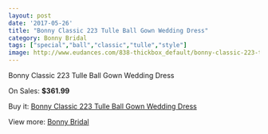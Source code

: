 ```yaml
---
layout: post
date: '2017-05-26'
title: "Bonny Classic 223 Tulle Ball Gown Wedding Dress"
category: Bonny Bridal
tags: ["special","ball","classic","tulle","style"]
image: http://www.eudances.com/838-thickbox_default/bonny-classic-223-tulle-ball-gown-wedding-dress.jpg
---
```

Bonny Classic 223 Tulle Ball Gown Wedding Dress

On Sales: **$361.99**
<a href="https://www.eudances.com/en/bonny-bridal/286-bonny-classic-223-tulle-ball-gown-wedding-dress.html"><amp-img layout="responsive" width="600" height="600" src="//www.eudances.com/838-thickbox_default/bonny-classic-223-tulle-ball-gown-wedding-dress.jpg" alt="Bonny Classic 223 Tulle Ball Gown Wedding Dress 0" /></a>
<a href="https://www.eudances.com/en/bonny-bridal/286-bonny-classic-223-tulle-ball-gown-wedding-dress.html"><amp-img layout="responsive" width="600" height="600" src="//www.eudances.com/840-thickbox_default/bonny-classic-223-tulle-ball-gown-wedding-dress.jpg" alt="Bonny Classic 223 Tulle Ball Gown Wedding Dress 1" /></a>
<a href="https://www.eudances.com/en/bonny-bridal/286-bonny-classic-223-tulle-ball-gown-wedding-dress.html"><amp-img layout="responsive" width="600" height="600" src="//www.eudances.com/839-thickbox_default/bonny-classic-223-tulle-ball-gown-wedding-dress.jpg" alt="Bonny Classic 223 Tulle Ball Gown Wedding Dress 2" /></a>

Buy it: [Bonny Classic 223 Tulle Ball Gown Wedding Dress](https://www.eudances.com/en/bonny-bridal/286-bonny-classic-223-tulle-ball-gown-wedding-dress.html "Bonny Classic 223 Tulle Ball Gown Wedding Dress")

View more: [Bonny Bridal](https://www.eudances.com/en/3-bonny-bridal "Bonny Bridal")